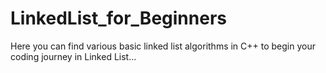 # LinkedList_for_Beginners
Here you can find various basic linked list algorithms in C++ to begin your coding journey in Linked List...
